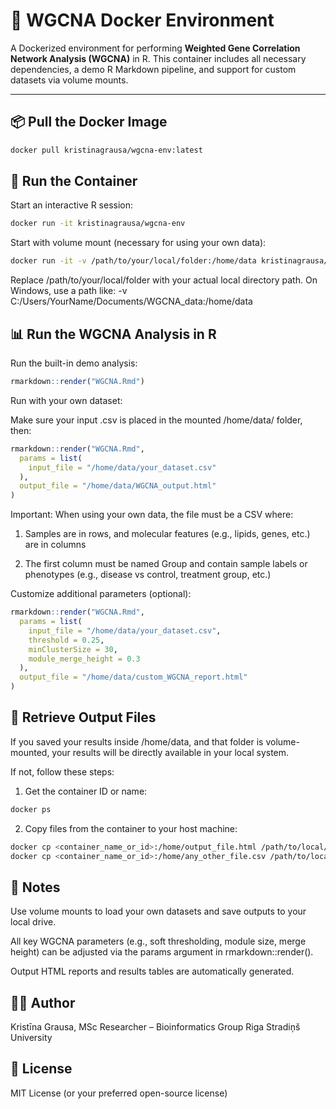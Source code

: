 # 🧬 WGCNA Docker Environment

A Dockerized environment for performing **Weighted Gene Correlation Network Analysis (WGCNA)** in R. This container includes all necessary dependencies, a demo R Markdown pipeline, and support for custom datasets via volume mounts.

---

## 📦 Pull the Docker Image

```bash
docker pull kristinagrausa/wgcna-env:latest
```


## 🚀 Run the Container

Start an interactive R session:
```bash
docker run -it kristinagrausa/wgcna-env
```

Start with volume mount (necessary for using your own data):
```bash
docker run -it -v /path/to/your/local/folder:/home/data kristinagrausa/wgcna-env
```
Replace /path/to/your/local/folder with your actual local directory path.
On Windows, use a path like:
-v C:/Users/YourName/Documents/WGCNA_data:/home/data

## 📊 Run the WGCNA Analysis in R

Run the built-in demo analysis:
```r
rmarkdown::render("WGCNA.Rmd")
```

Run with your own dataset:

Make sure your input .csv is placed in the mounted /home/data/ folder, then:

```r
rmarkdown::render("WGCNA.Rmd",
  params = list(
    input_file = "/home/data/your_dataset.csv"
  ),
  output_file = "/home/data/WGCNA_output.html"
)
```
Important: When using your own data, the file must be a CSV where:

1. Samples are in rows, and molecular features (e.g., lipids, genes, etc.) are in columns

2. The first column must be named Group and contain sample labels or phenotypes (e.g., disease vs control, treatment group, etc.)


Customize additional parameters (optional):
```r
rmarkdown::render("WGCNA.Rmd",
  params = list(
    input_file = "/home/data/your_dataset.csv",
    threshold = 0.25,
    minClusterSize = 30,
    module_merge_height = 0.3
  ),
  output_file = "/home/data/custom_WGCNA_report.html"
)
```

## 🧾 Retrieve Output Files
If you saved your results inside /home/data, and that folder is volume-mounted, your results will be directly available in your local system.

If not, follow these steps:

1. Get the container ID or name:
```bash
docker ps
```

2. Copy files from the container to your host machine:

```bash
docker cp <container_name_or_id>:/home/output_file.html /path/to/local/folder/
docker cp <container_name_or_id>:/home/any_other_file.csv /path/to/local/folder/
```

## 🧠 Notes
Use volume mounts to load your own datasets and save outputs to your local drive.

All key WGCNA parameters (e.g., soft thresholding, module size, merge height) can be adjusted via the params argument in rmarkdown::render().

Output HTML reports and results tables are automatically generated.

## 👩‍🔬 Author
Kristīna Grausa, MSc
Researcher – Bioinformatics Group
Riga Stradiņš University

## 📄 License
MIT License (or your preferred open-source license)
